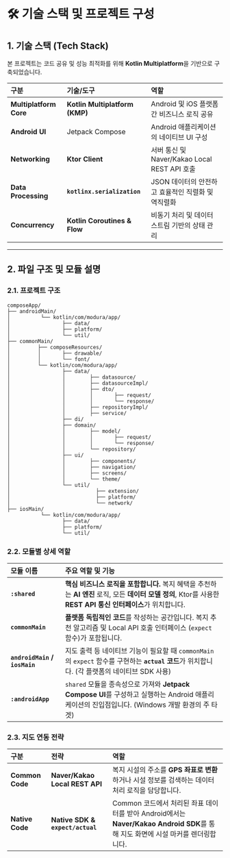 # 🛠️ 기술 스택 및 프로젝트 구성

## 1. 기술 스택 (Tech Stack)

본 프로젝트는 코드 공유 및 성능 최적화를 위해 **Kotlin Multiplatform**을 기반으로 구축되었습니다.

| 구분 | 기술/도구 | 역할 |
| :--- | :--- | :--- |
| **Multiplatform Core** | **Kotlin Multiplatform (KMP)** | Android 및 iOS 플랫폼 간 비즈니스 로직 공유 |
| **Android UI** | Jetpack Compose | Android 애플리케이션의 네이티브 UI 구성 |
| **Networking** | **Ktor Client** | 서버 통신 및 Naver/Kakao Local REST API 호출 |
| **Data Processing** | **`kotlinx.serialization`** | JSON 데이터의 안전하고 효율적인 직렬화 및 역직렬화 |
| **Concurrency** | **Kotlin Coroutines & Flow** | 비동기 처리 및 데이터 스트림 기반의 상태 관리 |

---

## 2. 파일 구조 및 모듈 설명

### 2.1. 프로젝트 구조
```
composeApp/
├── androidMain/
│          └── kotlin/com/modura/app/
│                 ├── data/
│                 ├── platform/
│                 └── util/
├── commonMain/
│         ├── composeResources/ 
│         │       ├── drawable/
│         │       └── font/
│         └── kotlin/com/modura/app/
│                 ├── data/
│                 │        ├── datasource/
│                 │        ├── datasourceImpl/
│                 │        ├── dto/
│                 │        │       ├── request/
│                 │        │       └── response/
│                 │        ├── repositoryImpl/
│                 │        ├── service/
│                 ├── di/
│                 ├── domain/
│                 │        ├── model/
│                 │        │       ├── request/
│                 │        │       └── response/
│                 │        └── repository/
│                 ├── ui/
│                 │        ├── components/
│                 │        ├── navigation/
│                 │        ├── screens/                    
│                 │        └── theme/
│                 └── util/
│                            ├── extension/
│                            ├── platform/
│                            └── network/
├── iosMain/
           └── kotlin/com/modura/app/
                  ├── data/
                  ├── platform/
                  └── util/

```

### 2.2. 모듈별 상세 역할

| 모듈 이름 | 주요 역할 및 기능 |
| :--- | :--- |
| **`:shared`** | **핵심 비즈니스 로직을 포함합니다.** 복지 혜택을 추천하는 **AI 엔진** 로직, 모든 **데이터 모델 정의**, Ktor를 사용한 **REST API 통신 인터페이스**가 위치합니다. |
| **`commonMain`** | **플랫폼 독립적인 코드**를 작성하는 공간입니다. 복지 추천 알고리즘 및 Local API 호출 인터페이스 (`expect` 함수)가 포함됩니다. |
| **`androidMain` / `iosMain`** | 지도 출력 등 네이티브 기능이 필요할 때 `commonMain`의 `expect` 함수를 구현하는 **`actual` 코드**가 위치합니다. (각 플랫폼의 네이티브 SDK 사용) |
| **`:androidApp`** | `shared` 모듈을 종속성으로 가져와 **Jetpack Compose UI**를 구성하고 실행하는 Android 애플리케이션의 진입점입니다. (Windows 개발 환경의 주 타겟) |

### 2.3. 지도 연동 전략

| 구분 | 전략 | 역할 |
| :--- | :--- | :--- |
| **Common Code** | **Naver/Kakao Local REST API** | 복지 시설의 주소를 **GPS 좌표로 변환**하거나 시설 정보를 검색하는 데이터 처리 로직을 담당합니다. |
| **Native Code** | **Native SDK & `expect/actual`** | Common 코드에서 처리된 좌표 데이터를 받아 Android에서는 **Naver/Kakao Android SDK**를 통해 지도 화면에 시설 마커를 렌더링합니다. |